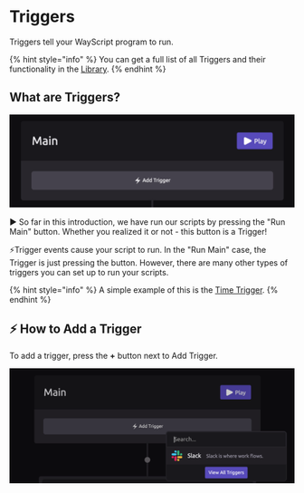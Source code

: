 # Triggers

Triggers tell your WayScript program to run.

{% hint style="info" %}
You can get a full list of all Triggers and their functionality in the [Library](../library/triggers/).
{% endhint %}

## What are Triggers?

![](../.gitbook/assets/trigger_new.png)

▶ So far in this introduction, we have run our scripts by pressing the "Run Main" button. Whether you realized it or not - this button is a Trigger!

⚡Trigger events cause your script to run. In the "Run Main" case, the Trigger is just pressing the button. However, there are many other types of triggers you can set up to run your scripts.

{% hint style="info" %}
A simple example of this is the [Time Trigger](../library/triggers/time-trigger.md).
{% endhint %}

## ⚡ How to Add a Trigger

To add a trigger, press the **+** button next to Add Trigger.

![](../.gitbook/assets/trigger_adding_new.png)

